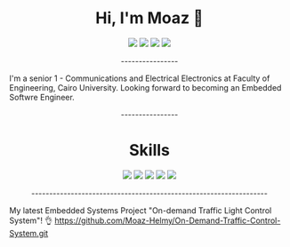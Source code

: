<h1 align="center">Hi, I'm Moaz 👋</h1>
<p align="center">
    <a href="https://web.facebook.com/moaz.mohamed.376043/"><img src="https://img.shields.io/badge/Facebook-1877F2?style=for-the-badge&logo=facebook&logoColor=white"/></a>
    <a href="https://www.linkedin.com/in/moaz-mohamed-helmy/"><img src="https://img.shields.io/badge/LinkedIn-0077B5?style=for-the-badge&logo=linkedin&logoColor=white"/></a>
    <a href="https://twitter.com/Moaz_Mohamed__/"><img src="https://img.shields.io/badge/Twitter-1DA1F2?style=for-the-badge&logo=twitter&logoColor=white"/></a>
    <a href="https://www.instagram.com/moaz.mohamed__/"><img src="https://img.shields.io/badge/Instagram-E4405F?style=for-the-badge&logo=instagram&logoColor=white"/></a>
  </p>
  
<p align="center">----------------</p>

I'm a senior 1 - Communications and Electrical Electronics at Faculty of Engineering, Cairo University.
Looking forward to becoming an Embedded Softwre Engineer.

<p align="center">----------------</p>
<h1 align="center">Skills</h1>
<p align="center">
  <img src="https://img.shields.io/badge/Embedded Systems-00599C?style=for-the-badge&logo=java&logoColor=white"/></a>
  <img src="https://img.shields.io/badge/AVR Microcontrollers-00599C?style=for-the-badge&logo=java&logoColor=white"/></a>
  <img src="https://img.shields.io/badge/C-00599C?style=for-the-badge&logo=c&logoColor=white"/></a>
  <img src="https://img.shields.io/badge/C%2B%2B-00599C?style=for-the-badge&logo=c%2B%2B&logoColor=white"/></a>
  <img src="https://img.shields.io/badge/Python-3776AB?style=for-the-badge&logo=python&logoColor=white"/></a>
   </p>
<p align="center">------------------------------------------------------------------</p>

My latest Embedded Systems Project "On-demand Traffic Light Control System"! 👌 <https://github.com/Moaz-Helmy/On-Demand-Traffic-Control-System.git>


